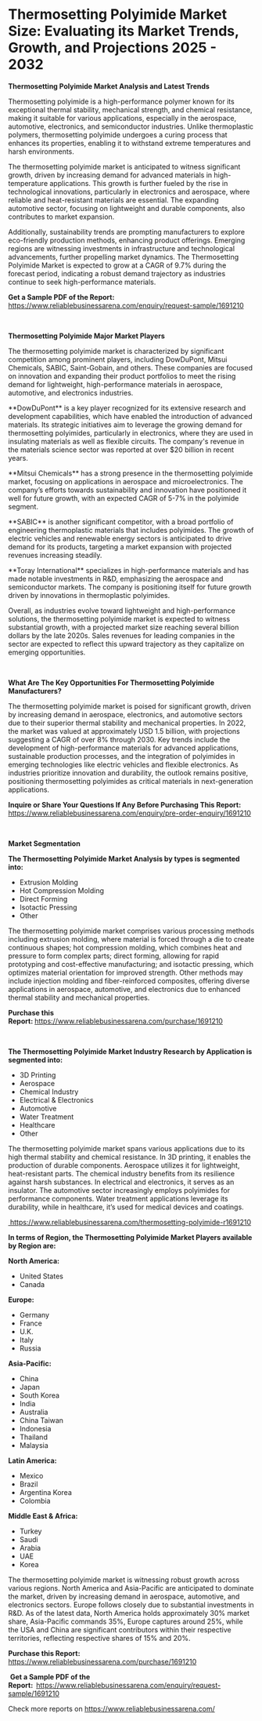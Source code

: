 <p><h1>Thermosetting Polyimide Market Size: Evaluating its Market Trends, Growth, and Projections 2025 - 2032</h1></p><p><strong>Thermosetting Polyimide Market Analysis and Latest Trends</strong></p>
<p><p>Thermosetting polyimide is a high-performance polymer known for its exceptional thermal stability, mechanical strength, and chemical resistance, making it suitable for various applications, especially in the aerospace, automotive, electronics, and semiconductor industries. Unlike thermoplastic polymers, thermosetting polyimide undergoes a curing process that enhances its properties, enabling it to withstand extreme temperatures and harsh environments.</p><p>The thermosetting polyimide market is anticipated to witness significant growth, driven by increasing demand for advanced materials in high-temperature applications. This growth is further fueled by the rise in technological innovations, particularly in electronics and aerospace, where reliable and heat-resistant materials are essential. The expanding automotive sector, focusing on lightweight and durable components, also contributes to market expansion.</p><p>Additionally, sustainability trends are prompting manufacturers to explore eco-friendly production methods, enhancing product offerings. Emerging regions are witnessing investments in infrastructure and technological advancements, further propelling market dynamics. The Thermosetting Polyimide Market is expected to grow at a CAGR of 9.7% during the forecast period, indicating a robust demand trajectory as industries continue to seek high-performance materials.</p></p>
<p><strong>Get a Sample PDF of the Report:&nbsp;</strong> <a href="https://www.reliablebusinessarena.com/enquiry/request-sample/1691210?utm_campaign=2514&utm_medium=2&utm_source=Github&utm_content=ia&utm_term=02042025&utm_id=thermosetting-polyimide">https://www.reliablebusinessarena.com/enquiry/request-sample/1691210</a></p>
<p>&nbsp;</p>
<p><strong>Thermosetting Polyimide Major Market Players</strong></p>
<p><p>The thermosetting polyimide market is characterized by significant competition among prominent players, including DowDuPont, Mitsui Chemicals, SABIC, Saint-Gobain, and others. These companies are focused on innovation and expanding their product portfolios to meet the rising demand for lightweight, high-performance materials in aerospace, automotive, and electronics industries.</p><p>**DowDuPont** is a key player recognized for its extensive research and development capabilities, which have enabled the introduction of advanced materials. Its strategic initiatives aim to leverage the growing demand for thermosetting polyimides, particularly in electronics, where they are used in insulating materials as well as flexible circuits. The company's revenue in the materials science sector was reported at over $20 billion in recent years.</p><p>**Mitsui Chemicals** has a strong presence in the thermosetting polyimide market, focusing on applications in aerospace and microelectronics. The company’s efforts towards sustainability and innovation have positioned it well for future growth, with an expected CAGR of 5-7% in the polyimide segment.</p><p>**SABIC** is another significant competitor, with a broad portfolio of engineering thermoplastic materials that includes polyimides. The growth of electric vehicles and renewable energy sectors is anticipated to drive demand for its products, targeting a market expansion with projected revenues increasing steadily.</p><p>**Toray International** specializes in high-performance materials and has made notable investments in R&D, emphasizing the aerospace and semiconductor markets. The company is positioning itself for future growth driven by innovations in thermoplastic polyimides.</p><p>Overall, as industries evolve toward lightweight and high-performance solutions, the thermosetting polyimide market is expected to witness substantial growth, with a projected market size reaching several billion dollars by the late 2020s. Sales revenues for leading companies in the sector are expected to reflect this upward trajectory as they capitalize on emerging opportunities.</p></p>
<p>&nbsp;</p>
<p><strong>What Are The Key Opportunities For Thermosetting Polyimide Manufacturers?</strong></p>
<p><p>The thermosetting polyimide market is poised for significant growth, driven by increasing demand in aerospace, electronics, and automotive sectors due to their superior thermal stability and mechanical properties. In 2022, the market was valued at approximately USD 1.5 billion, with projections suggesting a CAGR of over 8% through 2030. Key trends include the development of high-performance materials for advanced applications, sustainable production processes, and the integration of polyimides in emerging technologies like electric vehicles and flexible electronics. As industries prioritize innovation and durability, the outlook remains positive, positioning thermosetting polyimides as critical materials in next-generation applications.</p></p>
<p><strong>Inquire or Share Your Questions If Any Before Purchasing This Report:</strong> <a href="https://www.reliablebusinessarena.com/enquiry/pre-order-enquiry/1691210?utm_campaign=2514&utm_medium=2&utm_source=Github&utm_content=ia&utm_term=02042025&utm_id=thermosetting-polyimide">https://www.reliablebusinessarena.com/enquiry/pre-order-enquiry/1691210</a></p>
<p>&nbsp;</p>
<p><strong>Market Segmentation</strong></p>
<p><strong>The Thermosetting Polyimide Market Analysis by types is segmented into:</strong></p>
<p><ul><li>Extrusion Molding</li><li>Hot Compression Molding</li><li>Direct Forming</li><li>Isotactic Pressing</li><li>Other</li></ul></p>
<p><p>The thermosetting polyimide market comprises various processing methods including extrusion molding, where material is forced through a die to create continuous shapes; hot compression molding, which combines heat and pressure to form complex parts; direct forming, allowing for rapid prototyping and cost-effective manufacturing; and isotactic pressing, which optimizes material orientation for improved strength. Other methods may include injection molding and fiber-reinforced composites, offering diverse applications in aerospace, automotive, and electronics due to enhanced thermal stability and mechanical properties.</p></p>
<p><strong>Purchase this Report:&nbsp;</strong><a href="https://www.reliablebusinessarena.com/purchase/1691210?utm_campaign=2514&utm_medium=2&utm_source=Github&utm_content=ia&utm_term=02042025&utm_id=thermosetting-polyimide">https://www.reliablebusinessarena.com/purchase/1691210</a></p>
<p>&nbsp;</p>
<p><strong>The Thermosetting Polyimide Market Industry Research by Application is segmented into:</strong></p>
<p><ul><li>3D Printing</li><li>Aerospace</li><li>Chemical Industry</li><li>Electrical & Electronics</li><li>Automotive</li><li>Water Treatment</li><li>Healthcare</li><li>Other</li></ul></p>
<p><p>The thermosetting polyimide market spans various applications due to its high thermal stability and chemical resistance. In 3D printing, it enables the production of durable components. Aerospace utilizes it for lightweight, heat-resistant parts. The chemical industry benefits from its resilience against harsh substances. In electrical and electronics, it serves as an insulator. The automotive sector increasingly employs polyimides for performance components. Water treatment applications leverage its durability, while in healthcare, it’s used for medical devices and coatings.</p></p>
<p><a href="https://www.reliablebusinessarena.com/thermosetting-polyimide-r1691210?utm_campaign=2514&utm_medium=2&utm_source=Github&utm_content=ia&utm_term=02042025&utm_id=thermosetting-polyimide">&nbsp;https://www.reliablebusinessarena.com/thermosetting-polyimide-r1691210</a></p>
<p><strong>In terms of Region, the Thermosetting Polyimide Market Players available by Region are:</strong></p>
<p>
    <p> <strong> North America: </strong>
        <ul>
            <li>United States</li>
            <li>Canada</li>
        </ul>
        </p> 
    <p> <strong> Europe: </strong>
        <ul>
            <li>Germany</li>
            <li>France</li>
            <li>U.K.</li>
            <li>Italy</li>
            <li>Russia</li>
        </ul>
        </p> 
    <p> <strong> Asia-Pacific: </strong>
        <ul>
            <li>China</li>
            <li>Japan</li>
            <li>South Korea</li>
            <li>India</li>
            <li>Australia</li>
            <li>China Taiwan</li>
            <li>Indonesia</li>
            <li>Thailand</li>
            <li>Malaysia</li>
        </ul>
        </p> 
    <p> <strong> Latin America: </strong>
        <ul>
            <li>Mexico</li>
            <li>Brazil</li>
            <li>Argentina Korea</li>
            <li>Colombia</li>
        </ul>
        </p> 
    <p> <strong> Middle East & Africa: </strong>
        <ul>
            <li>Turkey</li>
            <li>Saudi</li>
            <li>Arabia</li>
            <li>UAE</li>
            <li>Korea</li>
        </ul>
    </p>
    </p>
<p><p>The thermosetting polyimide market is witnessing robust growth across various regions. North America and Asia-Pacific are anticipated to dominate the market, driven by increasing demand in aerospace, automotive, and electronics sectors. Europe follows closely due to substantial investments in R&D. As of the latest data, North America holds approximately 30% market share, Asia-Pacific commands 35%, Europe captures around 25%, while the USA and China are significant contributors within their respective territories, reflecting respective shares of 15% and 20%.</p></p>
<p><strong>Purchase this Report: </strong><a href="https://www.reliablebusinessarena.com/purchase/1691210?utm_campaign=2514&utm_medium=2&utm_source=Github&utm_content=ia&utm_term=02042025&utm_id=thermosetting-polyimide">https://www.reliablebusinessarena.com/purchase/1691210</a></p>
<p>&nbsp;<strong>Get a Sample PDF of the Report:&nbsp;&nbsp;</strong><a href="https://www.reliablebusinessarena.com/enquiry/request-sample/1691210?utm_campaign=2514&utm_medium=2&utm_source=Github&utm_content=ia&utm_term=02042025&utm_id=thermosetting-polyimide">https://www.reliablebusinessarena.com/enquiry/request-sample/1691210</a></p>
<p><strong></strong></p>
<p>Check more reports on <a href="https://www.reliablebusinessarena.com/?utm_campaign=2514&utm_medium=2&utm_source=Github&utm_content=ia&utm_term=02042025&utm_id=thermosetting-polyimide">https://www.reliablebusinessarena.com/</a></p>